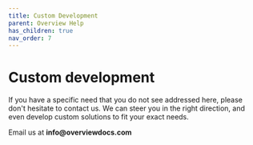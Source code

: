 ```yaml
---
title: Custom Development
parent: Overview Help
has_children: true
nav_order: 7
---
```


# Custom development

If you have a specific need that you do not see addressed here, please don't hesitate to contact us. We can steer you in the right direction, and even develop custom solutions to fit your exact needs.

Email us at __info@overviewdocs.com__
